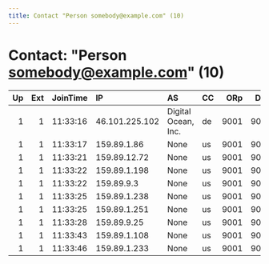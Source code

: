 ```yaml
---
title: Contact "Person somebody@example.com" (10)
---
```


# Contact: "Person somebody@example.com" (10)

|   Up |   Ext | JoinTime   | IP             | AS                  | CC   |   ORp |   Dirp | OS    | Version   | Nickname           |   eFamMembers |
|-----:|------:|:-----------|:---------------|:--------------------|:-----|------:|-------:|:------|:----------|:-------------------|--------------:|
|    1 |     1 | 11:33:16   | 46.101.225.102 | Digital Ocean, Inc. | de   |  9001 |   9030 | Linux | 0.2.5.14  | DebianTorNodefra16 |             1 |
|    1 |     1 | 11:33:17   | 159.89.1.86    | None                | us   |  9001 |   9030 | Linux | 0.2.5.14  | DebianTorNodefra12 |             1 |
|    1 |     1 | 11:33:21   | 159.89.12.72   | None                | us   |  9001 |   9030 | Linux | 0.2.5.14  | DebianTorNodefra19 |             1 |
|    1 |     1 | 11:33:22   | 159.89.1.198   | None                | us   |  9001 |   9030 | Linux | 0.2.5.14  | DebianTorNodefra15 |             1 |
|    1 |     1 | 11:33:22   | 159.89.9.3     | None                | us   |  9001 |   9030 | Linux | 0.2.5.14  | DebianTorNodefra17 |             1 |
|    1 |     1 | 11:33:25   | 159.89.1.238   | None                | us   |  9001 |   9030 | Linux | 0.2.5.14  | DebianTorNodefra13 |             1 |
|    1 |     1 | 11:33:25   | 159.89.1.251   | None                | us   |  9001 |   9030 | Linux | 0.2.5.14  | DebianTorNodefra10 |             1 |
|    1 |     1 | 11:33:28   | 159.89.9.25    | None                | us   |  9001 |   9030 | Linux | 0.2.5.14  | DebianTorNodefra14 |             1 |
|    1 |     1 | 11:33:43   | 159.89.1.108   | None                | us   |  9001 |   9030 | Linux | 0.2.5.14  | DebianTorNodefra11 |             1 |
|    1 |     1 | 11:33:46   | 159.89.1.233   | None                | us   |  9001 |   9030 | Linux | 0.2.5.14  | DebianTorNodefra18 |             1 |
